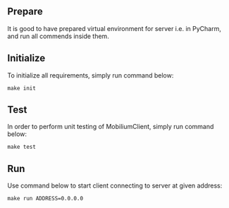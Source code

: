 ## Prepare
It is good to have prepared virtual environment for server i.e. in PyCharm, and run
all commends inside them.

## Initialize
To initialize all requirements, simply run command below:
```
make init
```

## Test
In order to perform unit testing of MobiliumClient, simply run command below:
```
make test
```

## Run
Use command below to start client connecting to server at given address:
```
make run ADDRESS=0.0.0.0
```
